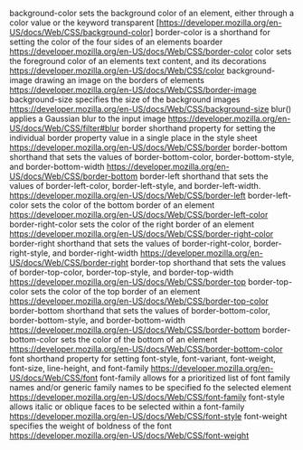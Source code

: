 background-color
  sets the background color of an element, either through a color value or the keyword transparent  [https://developer.mozilla.org/en-US/docs/Web/CSS/background-color]
border-color
  is a shorthand for setting the color of the four sides of an elements boarder
    https://developer.mozilla.org/en-US/docs/Web/CSS/border-color
color
  sets the foreground color of an elements text content, and its decorations
    https://developer.mozilla.org/en-US/docs/Web/CSS/color
background-image
  drawing an image on the borders of elements
    https://developer.mozilla.org/en-US/docs/Web/CSS/border-image
background-size
  specifies the size of the background images
    https://developer.mozilla.org/en-US/docs/Web/CSS/background-size
blur()
  applies a Gaussian blur to the input image
    https://developer.mozilla.org/en-US/docs/Web/CSS/filter#blur
border
  shorthand property for setting the individual border property value in a single place in the style sheet
    https://developer.mozilla.org/en-US/docs/Web/CSS/border
border-bottom
  shorthand that sets the values of border-bottom-color, border-bottom-style, and border-bottom-width
    https://developer.mozilla.org/en-US/docs/Web/CSS/border-bottom
border-left
  shorthand that sets the values of border-left-color, border-left-style, and border-left-width.
    https://developer.mozilla.org/en-US/docs/Web/CSS/border-left
border-left-color
  sets the color of the bottom border of an element
  https://developer.mozilla.org/en-US/docs/Web/CSS/border-left-color
border-right-color
  sets the color of the right border of an element  https://developer.mozilla.org/en-US/docs/Web/CSS/border-right-color
border-right
  shorthand that sets the values of border-right-color, border-right-style, and border-right-width
    https://developer.mozilla.org/en-US/docs/Web/CSS/border-right
border-top
  shorthand that sets the values of border-top-color, border-top-style, and border-top-width
    https://developer.mozilla.org/en-US/docs/Web/CSS/border-top
border-top-color
  sets the color of the top border of an element
  https://developer.mozilla.org/en-US/docs/Web/CSS/border-top-color
border-bottom
  shorthand that sets the values of border-bottom-color, border-bottom-style, and border-bottom-width
  https://developer.mozilla.org/en-US/docs/Web/CSS/border-bottom
border-bottom-color
  sets the color of the bottom of an element  https://developer.mozilla.org/en-US/docs/Web/CSS/border-bottom-color
font
  shorthand property for setting font-style, font-variant, font-weight, font-size, line-height, and font-family
    https://developer.mozilla.org/en-US/docs/Web/CSS/font
font-family
  allows for a prioritized list of font family names and/or generic family names to be specified fo the selected element
    https://developer.mozilla.org/en-US/docs/Web/CSS/font-family
font-style
  allows italic or oblique faces to be selected within a font-family
    https://developer.mozilla.org/en-US/docs/Web/CSS/font-style
font-weight
  specifies the weight of boldness of the font
    https://developer.mozilla.org/en-US/docs/Web/CSS/font-weight
